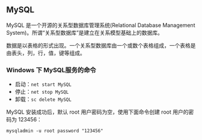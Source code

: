 ## MySQL

MySQL 是一个开源的关系型数据库管理系统(Relational Database Management System)。所谓“关系型数据库”是建立在关系模型基础上的数据库。

数据是以表格的形式出现。一个关系型数据库由一个或数个表格组成，一个表格是由表头，列，行，值，键等组成。

### Windows 下 MySQL服务的命令

* 启动：`net start MySQL`
* 停止：`net stop MySQL`
* 卸载：`sc delete MySQL`

MySQL 安装成功后，默认 root 用户密码为空，使用下面命令创建 root 用户的密码为 123456：

`mysqladmin -u root password "123456"`


